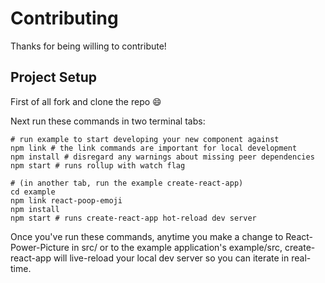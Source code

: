 # Contributing

Thanks for being willing to contribute!

## Project Setup

First of all fork and clone the repo :smile:

Next run these commands in two terminal tabs:

```console
# run example to start developing your new component against
npm link # the link commands are important for local development
npm install # disregard any warnings about missing peer dependencies
npm start # runs rollup with watch flag

# (in another tab, run the example create-react-app)
cd example
npm link react-poop-emoji
npm install
npm start # runs create-react-app hot-reload dev server
```

Once you've run these commands, anytime you make a change to React-Power-Picture in src/ or to the example application's example/src, create-react-app will live-reload your local dev server so you can iterate in real-time.
